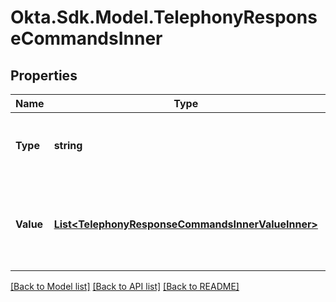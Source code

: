 # Okta.Sdk.Model.TelephonyResponseCommandsInner

## Properties

Name | Type | Description | Notes
------------ | ------------- | ------------- | -------------
**Type** | **string** | The location where you specify the command. For the Telephony inline hook, there&#39;s only one command, &#x60;com.okta.telephony.action&#x60;. | [optional] 
**Value** | [**List&lt;TelephonyResponseCommandsInnerValueInner&gt;**](TelephonyResponseCommandsInnerValueInner.md) | The status of the telephony operation along with optional additional information about the provider, transaction ID and any other transaction metadata. | [optional] 

[[Back to Model list]](../README.md#documentation-for-models) [[Back to API list]](../README.md#documentation-for-api-endpoints) [[Back to README]](../README.md)

